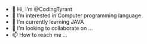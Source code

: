 - 👋 Hi, I’m @CodingTyrant
- 👀 I’m interested in Computer programming language
- 🌱 I’m currently learning JAVA
- 💞️ I’m looking to collaborate on ...
- 📫 How to reach me ...

<!---
CodingTyrant/CodingTyrant is a ✨ special ✨ repository because its `README.md` (this file) appears on your GitHub profile.
You can click the Preview link to take a look at your changes.
--->
